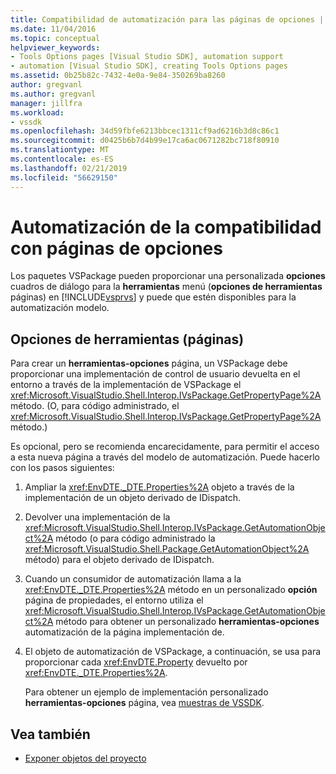 ```yaml
---
title: Compatibilidad de automatización para las páginas de opciones | Microsoft Docs
ms.date: 11/04/2016
ms.topic: conceptual
helpviewer_keywords:
- Tools Options pages [Visual Studio SDK], automation support
- automation [Visual Studio SDK], creating Tools Options pages
ms.assetid: 0b25b82c-7432-4e0a-9e84-350269ba8260
author: gregvanl
ms.author: gregvanl
manager: jillfra
ms.workload:
- vssdk
ms.openlocfilehash: 34d59fbfe6213bbcec1311cf9ad6216b3d8c86c1
ms.sourcegitcommit: d0425b6b7d4b99e17ca6ac0671282bc718f80910
ms.translationtype: MT
ms.contentlocale: es-ES
ms.lasthandoff: 02/21/2019
ms.locfileid: "56629150"
---
```

# <a name="automation-support-for-options-pages"></a>Automatización de la compatibilidad con páginas de opciones
Los paquetes VSPackage pueden proporcionar una personalizada **opciones** cuadros de diálogo para la **herramientas** menú (**opciones de herramientas** páginas) en [!INCLUDE[vsprvs](../../code-quality/includes/vsprvs_md.md)] y puede que estén disponibles para la automatización modelo.

## <a name="tools-options-pages"></a>Opciones de herramientas (páginas)
 Para crear un **herramientas-opciones** página, un VSPackage debe proporcionar una implementación de control de usuario devuelta en el entorno a través de la implementación de VSPackage el <xref:Microsoft.VisualStudio.Shell.Interop.IVsPackage.GetPropertyPage%2A> método. (O, para código administrado, el <xref:Microsoft.VisualStudio.Shell.Interop.IVsPackage.GetPropertyPage%2A> método.)

 Es opcional, pero se recomienda encarecidamente, para permitir el acceso a esta nueva página a través del modelo de automatización. Puede hacerlo con los pasos siguientes:

1. Ampliar la <xref:EnvDTE._DTE.Properties%2A> objeto a través de la implementación de un objeto derivado de IDispatch.

2. Devolver una implementación de la <xref:Microsoft.VisualStudio.Shell.Interop.IVsPackage.GetAutomationObject%2A> método (o para código administrado la <xref:Microsoft.VisualStudio.Shell.Package.GetAutomationObject%2A> método) para el objeto derivado de IDispatch.

3. Cuando un consumidor de automatización llama a la <xref:EnvDTE._DTE.Properties%2A> método en un personalizado **opción** página de propiedades, el entorno utiliza el <xref:Microsoft.VisualStudio.Shell.Interop.IVsPackage.GetAutomationObject%2A> método para obtener un personalizado **herramientas-opciones** automatización de la página implementación de.

4. El objeto de automatización de VSPackage, a continuación, se usa para proporcionar cada <xref:EnvDTE.Property> devuelto por <xref:EnvDTE._DTE.Properties%2A>.

   Para obtener un ejemplo de implementación personalizado **herramientas-opciones** página, vea [muestras de VSSDK](http://aka.ms/vs2015sdksamples).

## <a name="see-also"></a>Vea también
- [Exponer objetos del proyecto](../../extensibility/internals/exposing-project-objects.md)